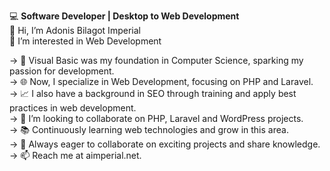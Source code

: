 💻 <strong>Software Developer | Desktop to Web Development</strong>
<br>👋 Hi, I’m Adonis Bilagot Imperial
<br>💞️ I’m interested in Web Development

-> 🌱 Visual Basic was my foundation in Computer Science, sparking my passion for development.
<br>-> 🌐 Now, I specialize in Web Development, focusing on PHP and Laravel.
<br>-> 📈 I also have a background in SEO through training and apply best practices in web development.
<br>-> 👀 I’m looking to collaborate on PHP, Laravel and WordPress projects.
<br>-> 📚 Continuously learning web technologies and grow in this area.
<br>-> 🚀 Always eager to collaborate on exciting projects and share knowledge.
<br>-> 📫 Reach me at aimperial.net.

<!---
Adonis1120/Adonis1120 is a ✨ special ✨ repository because its `README.md` (this file) appears on your GitHub profile.
You can click the Preview link to take a look at your changes.
--->
